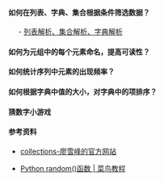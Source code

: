 #### 如何在列表、字典、集合根据条件筛选数据？
      - [列表解析、集合解析、字典解析](https://github.com/EruDev/Python-Practice/blob/master/%E7%AC%AC1%E7%AB%A0/1-1.py)
	
#### 如何为元组中的每个元素命名，提高可读性？

#### 如何统计序列中元素的出现频率？

#### 如何根据字典中值的大小，对字典中的项排序？

#### 猜数字小游戏

#### 参考资料
- [collections-廖雪峰的官方网站](https://www.liaoxuefeng.com/wiki/001374738125095c955c1e6d8bb493182103fac9270762a000/001411031239400f7181f65f33a4623bc42276a605debf6000)

- [Python random()函数 | 菜鸟教程](http://www.runoob.com/python/func-number-random.html)




